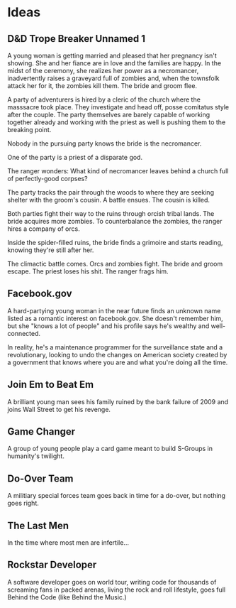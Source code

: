# Ideas

## D&D Trope Breaker Unnamed 1

A young woman is getting married and pleased that her pregnancy isn't showing. She and her fiance are in love and the families are happy. In the midst of the ceremony, she realizes her power as a necromancer, inadvertently raises a graveyard full of zombies and, when the townsfolk attack her for it, the zombies kill them. The bride and groom flee.

A party of adventurers is hired by a cleric of the church where the masssacre took place. They investigate and head off, posse comitatus style after the couple. The party themselves are barely capable of working together already and working with the priest as well is pushing them to the breaking point.

Nobody in the pursuing party knows the bride is the necromancer.

One of the party is a priest of a disparate god.

The ranger wonders: What kind of necromancer leaves behind a church full of perfectly-good corpses?

The party tracks the pair through the woods to where they are seeking shelter with the groom's cousin. A battle ensues. The cousin is killed.

Both parties fight their way to the ruins through orcish tribal lands. The bride acquires more zombies. To counterbalance the zombies, the ranger hires a company of orcs.

Inside the spider-filled ruins, the bride finds a grimoire and starts reading, knowing they're still after her.

The climactic battle comes. Orcs and zombies fight. The bride and groom escape. The priest loses his shit. The ranger frags him.

## Facebook.gov

A hard-partying young woman in the near future finds an unknown name listed as a romantic interest on facebook.gov. She doesn't remember him, but she "knows a lot of people" and his profile says he's wealthy and well-connected.

In reality, he's a maintenance programmer for the surveillance state and a revolutionary, looking to undo the changes on American society created by a government that knows where you are and what you're doing all the time.

## Join Em to Beat Em

A brilliant young man sees his family ruined by the bank failure of 2009 and joins Wall Street to get his revenge.

## Game Changer

A group of young people play a card game meant to build S-Groups in humanity's twilight.

## Do-Over Team

A militiary special forces team goes back in time for a do-over, but nothing goes right.

## The Last Men

In the time where most men are infertile...

## Rockstar Developer

A software developer goes on world tour, writing code for thousands of screaming fans in packed arenas, living the rock and roll lifestyle, goes full Behind the Code (like Behind the Music.)
